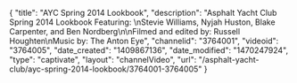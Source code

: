 {
    "title": "AYC Spring 2014 Lookbook",
    "description": "Asphalt Yacht Club Spring 2014 Lookbook Featuring: \nStevie Williams, Nyjah Huston, Blake Carpenter, and Ben Nordberg\n\nFilmed and edited by: Russell Houghten\nMusic by: The Anton Eye",
    "channelid": "3764001",
    "videoid": "3764005",
    "date_created": "1409867136",
    "date_modified": "1470247924",
    "type": "captivate",
    "layout": "channelVideo",
    "url": "\/asphalt-yacht-club\/ayc-spring-2014-lookbook\/3764001-3764005"
}